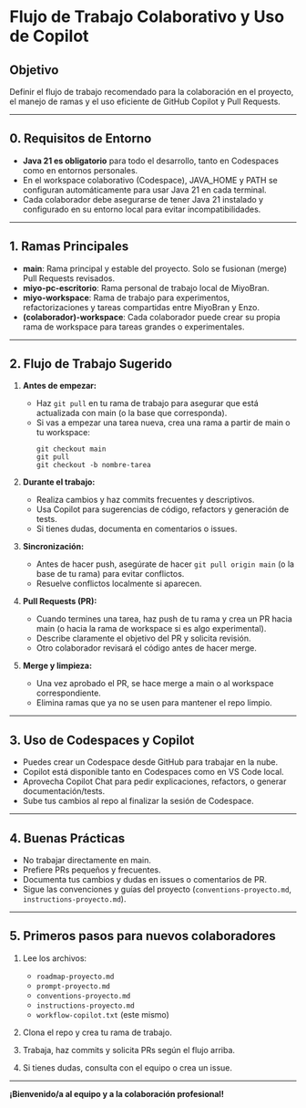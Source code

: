 # Flujo de Trabajo Colaborativo y Uso de Copilot

## Objetivo

Definir el flujo de trabajo recomendado para la colaboración en el proyecto, el manejo de ramas y el uso eficiente de GitHub Copilot y Pull Requests.

---

## 0. Requisitos de Entorno

- **Java 21 es obligatorio** para todo el desarrollo, tanto en Codespaces como en entornos personales.
- En el workspace colaborativo (Codespace), JAVA_HOME y PATH se configuran automáticamente para usar Java 21 en cada terminal.
- Cada colaborador debe asegurarse de tener Java 21 instalado y configurado en su entorno local para evitar incompatibilidades.

---

## 1. Ramas Principales

- **main**: Rama principal y estable del proyecto. Solo se fusionan (merge) Pull Requests revisados.
- **miyo-pc-escritorio**: Rama personal de trabajo local de MiyoBran.
- **miyo-workspace**: Rama de trabajo para experimentos, refactorizaciones y tareas compartidas entre MiyoBran y Enzo.
- **(colaborador)-workspace**: Cada colaborador puede crear su propia rama de workspace para tareas grandes o experimentales.

---

## 2. Flujo de Trabajo Sugerido

1. **Antes de empezar:**
    - Haz `git pull` en tu rama de trabajo para asegurar que está actualizada con main (o la base que corresponda).
    - Si vas a empezar una tarea nueva, crea una rama a partir de main o tu workspace:
      ```
      git checkout main
      git pull
      git checkout -b nombre-tarea
      ```

2. **Durante el trabajo:**
    - Realiza cambios y haz commits frecuentes y descriptivos.
    - Usa Copilot para sugerencias de código, refactors y generación de tests.
    - Si tienes dudas, documenta en comentarios o issues.

3. **Sincronización:**
    - Antes de hacer push, asegúrate de hacer `git pull origin main` (o la base de tu rama) para evitar conflictos.
    - Resuelve conflictos localmente si aparecen.

4. **Pull Requests (PR):**
    - Cuando termines una tarea, haz push de tu rama y crea un PR hacia main (o hacia la rama de workspace si es algo experimental).
    - Describe claramente el objetivo del PR y solicita revisión.
    - Otro colaborador revisará el código antes de hacer merge.

5. **Merge y limpieza:**
    - Una vez aprobado el PR, se hace merge a main o al workspace correspondiente.
    - Elimina ramas que ya no se usen para mantener el repo limpio.

---

## 3. Uso de Codespaces y Copilot

- Puedes crear un Codespace desde GitHub para trabajar en la nube.
- Copilot está disponible tanto en Codespaces como en VS Code local.
- Aprovecha Copilot Chat para pedir explicaciones, refactors, o generar documentación/tests.
- Sube tus cambios al repo al finalizar la sesión de Codespace.

---

## 4. Buenas Prácticas

- No trabajar directamente en main.
- Prefiere PRs pequeños y frecuentes.
- Documenta tus cambios y dudas en issues o comentarios de PR.
- Sigue las convenciones y guías del proyecto (`conventions-proyecto.md`, `instructions-proyecto.md`).

---

## 5. Primeros pasos para nuevos colaboradores

1. Lee los archivos:
   - `roadmap-proyecto.md`
   - `prompt-proyecto.md`
   - `conventions-proyecto.md`
   - `instructions-proyecto.md`
   - `workflow-copilot.txt` (este mismo)

2. Clona el repo y crea tu rama de trabajo.
3. Trabaja, haz commits y solicita PRs según el flujo arriba.
4. Si tienes dudas, consulta con el equipo o crea un issue.

---

**¡Bienvenido/a al equipo y a la colaboración profesional!**
